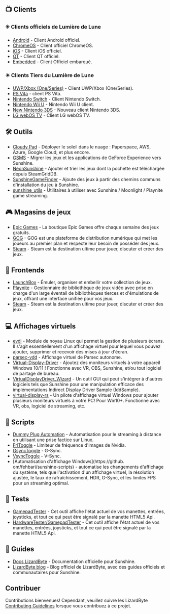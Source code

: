 <!--lint disable awesome-heading awesome-toc double-link-->

<div align="center" style="display: none;">
  <img src="/assets/banner.png" />
  <h1 align="center">Ensoleillement incroyable</h1>
  <h4 align="center">Une collection de Scripts, d'Outils, de Guides et de Logiciels de Compagnon</h4>
</div>

<div align="center" style="display: none;">
[
  <a href="#-clients">Clients</a> •
  <a href="#%EF%B8%8F-outils">Outils</a> •
  <a href="#-magasins-de-jeux">Magasins de jeux</a> •
  <a href="#-frontends">Frontends</a> •
  <a href="#-affichages-virtuels">Affichages virtuels</a> •
  <a href="#-scripts">Scripts</a> •
  <a href="#-Tests">Tests</a> •
  <a href="#-guides">Guides</a>
]
</div>

## 📺 Clients

### ✳️ Clients officiels de Lumière de Lune

- [Android](https://github.com/moonlight-stream/moonlight-android) - Client Android officiel.
- [ChromeOS](https://github.com/moonlight-stream/moonlight-chrome) - Client officiel ChromeOS.
- [iOS](https://github.com/moonlight-stream/moonlight-ios) - Client iOS officiel.
- [QT](https://github.com/moonlight-stream/moonlight-qt) - Client QT officiel.
- [Embedded](https://github.com/moonlight-stream/moonlight-embedded) - Client Officiel embarqué.

### ✴️ Clients Tiers du Lumière de Lune

- [UWP/Xbox (One/Series)](https://github.com/TheElixZammuto/moonlight-xbox) - Client UWP/Xbox (One/Series).
- [PS Vita](https://github.com/xyzz/vita-moonlight) - client PS Vita.
- [Nintendo Switch](https://github.com/XITRIX/Moonlight-Switch) - Client Nintendo Switch.
- [Nintendo Wii U](https://github.com/GaryOderNichts/moonlight-wiiu) - Nintendo Wii U client.
- [New Nintendo 3DS](https://github.com/zoeyjodon/moonlight-N3DS) - Nouveau client Nintendo 3DS.
- [LG webOS TV](https://github.com/mariotaku/moonlight-tv) - Client LG webOS TV.

## 🛠️ Outils

- [Cloudy Pad](https://github.com/PierreBeucher/cloudypad) - Déployer le soleil dans le nuage : Paperspace, AWS, Azure, Google Cloud, et plus encore.
- [GSMS](https://github.com/LizardByte/GSMS) - Migrer les jeux et les applications de GeForce Experience vers Sunshine.
- [NeonSunshine](https://github.com/NeonLightning/NeonSunshine) - Ajouter et trier les jeux dont la pochette est téléchargée depuis SteamGridDB.
- [SunshineGameFinder](https://github.com/JMTK/SunshineGameFinder) - Ajoute des jeux à partir des chemins communs d'installation du jeu à Sunshine.
- [sunshine_utils](https://github.com/designer-living/sunshine_utils) - Utilitaires à utiliser avec Sunshine / Moonlight / Playnite game streaming.

## 🎮 Magasins de jeux

- [Epic Games](https://www.epicgames.com) - La boutique Epic Games offre chaque semaine des jeux gratuits.
- [GOG](https://www.gog.com) - GOG est une plateforme de distribution numérique qui met les joueurs au premier plan et respecte leur besoin de posséder des jeux.
- [Steam](https://store.steampowered.com) - Steam est la destination ultime pour jouer, discuter et créer des jeux.

## 💠 Frontends

- [LaunchBox](https://www.launchbox-app.com/) - Émuler, organiser et embellir votre collection de jeux.
- [Playnite](https://github.com/JosefNemec/Playnite) - Gestionnaire de bibliothèque de jeux vidéo avec prise en charge d'un large éventail de bibliothèques tierces et d'émulations de jeux, offrant une interface unifiée pour vos jeux.
- [Steam](https://store.steampowered.com) - Steam est la destination ultime pour jouer, discuter et créer des jeux.

## 💻 Affichages virtuels

- [evdi](https://github.com/DisplayLink/evdi) - Module de noyau Linux qui permet la gestion de plusieurs écrans. Il s'agit essentiellement d'un affichage virtuel pour lequel vous pouvez ajouter, supprimer et recevoir des mises à jour d'écran.
- [parsec-vdd](https://github.com/nomi-san/parsec-vdd) - Affichage virtuel de Parsec autonome.
- [Virtual-Display-Driver](https://github.com/itsmikethetech/Virtual-Display-Driver) - Ajoutez des moniteurs virtuels à votre appareil Windows 10/11 ! Fonctionne avec VR, OBS, Sunshine, et/ou tout logiciel de partage de bureau.
- [VirtualDisplayDriver_Wizard](https://github.com/sofmeright/VirtualDisplayDriver_Wizard) - Un outil GUI qui peut s'intégrer à d'autres logiciels tels que Sunshine pour une manipulation efficace des implémentations Indirect Display Driver Sample (IddSample).
- [virtual-display-rs](https://github.com/MolotovCherry/virtual-display-rs) - Un pilote d'affichage virtuel Windows pour ajouter plusieurs moniteurs virtuels à votre PC! Pour Win10+. Fonctionne avec VR, obs, logiciel de streaming, etc.

## 📜 Scripts

- [Dummy Plug Automation](https://github.com/XenHat/dummy-plug-automation) - Automatisation pour le streaming à distance en utilisant une prise factice sur Linux.
- [FrlToggle](https://github.com/FrogTheFrog/frl-toggle) - Limiteur de fréquence d'images de Nvidia.
- [GsyncToggle](https://github.com/FrogTheFrog/gsync-toggle) - G-Sync.
- [VsyncToggle](https://github.com/xanderfrangos/vsync-toggle) - V-Sync.
- [Automatisation d'affichage Windows](https://github. om/fehbari/sunshine-scripts) - automatise les changements d'affichage du système, tels que l'activation d'un affichage virtuel, la résolution ajustée, le taux de rafraîchissement, HDR, G-Sync, et les limites FPS pour un streaming optimal.

## 🧪 Tests

- [GamepadTester](https://hardwaretester.com/gamepad) - Cet outil affiche l'état actuel de vos manettes, entrées, joysticks, et tout ce qui peut être signalé par la manette HTML5 Api.
- [HardwareTester/GamepadTester](https://hardwaretester.com/gamepad) - Cet outil affiche l'état actuel de vos manettes, entrées, joysticks, et tout ce qui peut être signalé par la manette HTML5 Api.

## 📓 Guides

- [Docs LizardByte](https://docs.lizardbyte.dev/projects/sunshine) - Documentation officielle pour Sunshine.
- [LizardByte blog](https://app.lizardbyte.dev/blog) - Blog officiel de LizardByte, avec des guides officiels et communautaires pour Sunshine.

## Contribuer

Contributions bienvenues! Cependant, veuillez suivre les LizardByte
[Contributing Guidelines](https://docs.lizardbyte.dev/latest/developers/contributing.html)
lorsque vous contribuez à ce projet.
